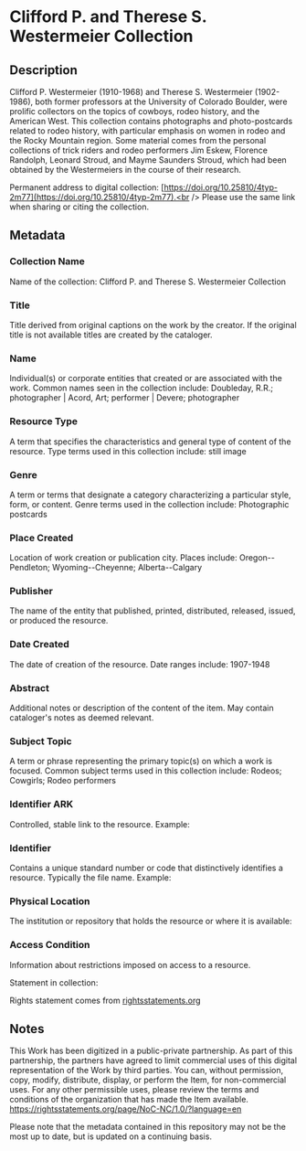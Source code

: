 # Clifford P. and Therese S. Westermeier Collection

## Description
Clifford P. Westermeier (1910-1968) and Therese S. Westermeier (1902-1986), both former professors at the University of Colorado Boulder, were prolific collectors on the topics of cowboys, rodeo history, and the American West. This collection contains photographs and photo-postcards related to rodeo history, with particular emphasis on women in rodeo and the Rocky Mountain region. Some material comes from the personal collections of trick riders and rodeo performers Jim Eskew, Florence Randolph, Leonard Stroud, and Mayme Saunders Stroud, which had been obtained by the Westermeiers in the course of their research. 

Permanent address to digital collection: [https://doi.org/10.25810/4typ-2m77](https://doi.org/10.25810/4typ-2m77).<br /> 
Please use the same link when sharing or citing the collection.

## Metadata
### Collection Name
Name of the collection: Clifford P. and Therese S. Westermeier Collection

### Title
Title derived from original captions on the work by the creator. If the original title is not available titles are created by the cataloger.

### Name
Individual(s) or corporate entities that created or are associated with the work. Common names seen in the collection include: Doubleday, R.R.; photographer | Acord, Art; performer | Devere; photographer    

### Resource Type
A term that specifies the characteristics and general type of content of the resource. Type terms used in this collection include: still image 

### Genre
A term or terms that designate a category characterizing a particular style, form, or content. Genre terms used in the collection include: Photographic postcards

### Place Created
Location of work creation or publication city. Places include: Oregon--Pendleton; Wyoming--Cheyenne; Alberta--Calgary 

### Publisher
The name of the entity that published, printed, distributed, released, issued, or produced the resource.

### Date Created
The date of creation of the resource. Date ranges include: 1907-1948

### Abstract
Additional notes or description of the content of the item. May contain cataloger's notes as deemed relevant.

### Subject Topic
A term or phrase representing the primary topic(s) on which a work is focused. Common subject terms used in this collection include: Rodeos; Cowgirls; Rodeo performers  
### Identifier ARK
Controlled, stable link to the resource. Example:
### Identifier
Contains a unique standard number or code that distinctively identifies a resource. Typically the file name. Example:


### Physical Location
The institution or repository that holds the resource or where it is available:

### Access Condition
Information about restrictions imposed on access to a resource.

Statement in collection:

Rights statement comes from [rightsstatements.org](https://rightsstatements.org/page/1.0/?language=en)


## Notes
This Work has been digitized in a public-private partnership. As part of this partnership, the partners have agreed to limit commercial uses of this digital representation of the Work by third parties. You can, without permission, copy, modify, distribute, display, or perform the Item, for non-commercial uses. For any other permissible uses, please review the terms and conditions of the organization that has made the Item available. https://rightsstatements.org/page/NoC-NC/1.0/?language=en

Please note that the metadata contained in this repository may not be the most up to date, but is updated on a continuing basis.
